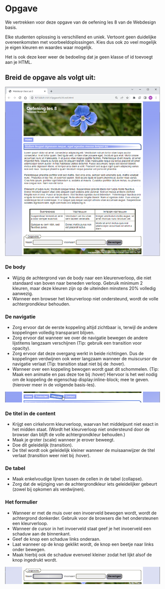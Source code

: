 # Opgave

We vertrekken voor deze opgave van de oefening les 8 van de Webdesign basis.

Elke studenten oplossing is verschillend en uniek. Vertoont geen duidelijke overeenkomsten met voorbeeldoplossingen. Kies dus ook zo veel mogelijk je eigen kleuren en waardes waar mogelijk.

Het is ook deze keer weer de bedoeling dat je geen klasse of id toevoegt aan je HTML. 

## Breid de opgave als volgt uit:

![Screenshot_gevorderd_Les_2](./README/Screenshot_gevorderd_Les_2.png)

### De body

- Wijzig de achtergrond van de body naar een kleurenverloop, die niet standaard van boven naar beneden verloop. Gebruik minimum 2 kleuren, maar deze kleuren zijn op de uiteinden minstens 20% volledig aanwezig. 
- Wanneer een browser het kleurverloop niet ondersteund, wordt de volle achtergrondkleur behouden. 

### De navigatie

- Zorg ervoor dat de eerste koppeling altijd zichtbaar is, terwijl de andere koppelingen volledig transparant blijven.
- Zorg ervoor dat wanneer we over de navigatie bewegen de andere lijstitems langzaam verschijnen (Tip: gebruik een transition voor opacity).
- Zorg ervoor dat deze overgang werkt in beide richtingen. Dus de koppelingen verdwijnen ook weer langzaam wanneer de muiscursor de navigatie verlaat (Tip: transition staat niet bij de :hover). 
- Wanneer over een koppeling bewogen wordt gaat dit schommelen. (Tip: Maak een animatie en pas deze toe bij :hover) Hiervoor is het wel nodig om de koppeling de eigenschap display:inline-block; mee te geven. (hierover meer in de volgende basis-les).

![Screenshot_gevorderd_navigatie_Les_2](./README/Screenshot_gevorderd_navigatie_Les_2.png)

### De titel in de content

- Krijgt een cirkelvorm kleurverloop, waarvan het middelpunt niet exact in het midden staat. (Wordt het kleurverloop niet ondersteund door de browser dan blijft de volle achtergrondkleur behouden.)
- Maak je groter (scale) wanneer je erover beweegt.
- Doe dit geleidelijk (transition).
- De titel wordt ook geleidelijk kleiner wanneer de muisaanwijzer de titel verlaat (transition weer niet bij :hover).

### De tabel

- Maak enkelvoudige lijnen tussen de cellen in de tabel (collapse).
- Zorg dat de wijziging van de achtergrondkleur iets geleidelijker gebeurt (zowel bij opkomen als verdwijnen).

### Het formulier

- Wanneer er met de muis over een invoerveld bewogen wordt, wordt de achtergrond donkerder. Gebruik voor de browsers die het ondersteunen een kleurverloop. 
- Wanneer de cursor in het invoerveld staat geef je het invoerveld een schaduw aan de binnenkant.
- Geef de knop een schaduw links onderaan. 
- Laat wanneer op de knop geklikt wordt, de knop een beetje naar links onder bewegen. 
- Maak hierbij ook de schaduw evenveel kleiner zodat het lijkt alsof de knop ingedrukt wordt. 

![Screenshot_gevorderd_formulier_Les_2](./README/Screenshot_gevorderd_formulier_Les_2.png)